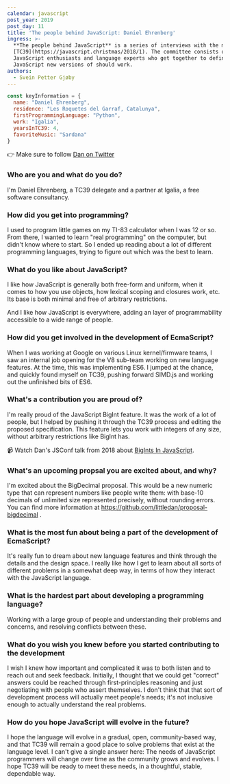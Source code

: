 ```yaml
---
calendar: javascript
post_year: 2019
post_day: 11
title: 'The people behind JavaScript: Daniel Ehrenberg'
ingress: >-
  **The people behind JavaScript** is a series of interviews with the members of
  [TC39](https://javascript.christmas/2018/1). The committee consists of
  JavaScript enthusiasts and language experts who get together to define how
  JavaScript new versions of should work. 
authors:
  - Svein Petter Gjøby
---
```

```js
const keyInformation = {
  name: "Daniel Ehrenberg",
  residence: "Les Roquetes del Garraf, Catalunya", 
  firstProgrammingLanguage: "Python", 
  work: "Igalia", 
  yearsInTC39: 4, 
  favoriteMusic: "Sardana"
}
```
:point_right: Make sure to follow [Dan on Twitter](https://twitter.com/littledan)


### Who are you and what do you do?

I'm Daniel Ehrenberg, a TC39 delegate and a partner at Igalia, a free
software consultancy.

### How did you get into programming?

I used to program little games on my TI-83 calculator when I was 12 or
so. From there, I wanted to learn "real programming" on the computer,
but didn't know where to start. So I ended up reading about a lot of
different programming languages, trying to figure out which was the best
to learn.

### What do you like about JavaScript?

I like how JavaScript is generally both free-form and uniform, when it
comes to how you use objects, how lexical scoping and closures work,
etc. Its base is both minimal and free of arbitrary restrictions.

And I like how JavaScript is everywhere, adding an layer of
programmability accessible to a wide range of people.

### How did you get involved in the development of EcmaScript?

When I was working at Google on various Linux kernel/firmware teams, I
saw an internal job opening for the V8 sub-team working on new language
features. At the time, this was implementing ES6. I jumped at the
chance, and quickly found myself on TC39, pushing forward SIMD.js and
working out the unfinished bits of ES6.

### What's a contribution you are proud of?

I'm really proud of the JavaScript BigInt feature. It was the work of a
lot of people, but I helped by pushing it through the TC39 process and
editing the proposed specification. This feature lets you work with
integers of any size, without arbitrary restrictions like BigInt has.

:video_camera: Watch Dan's JSConf talk from 2018 about [BigInts In JavaScript](https://www.youtube.com/watch?v=WBEdUGsGiXo).

### What's an upcoming propsal you are excited about, and why?

I'm excited about the BigDecimal proposal. This would be a new numeric
type that can represent numbers like people write them: with base-10
decimals of unlimited size represented precisely, without rounding
errors. You can find more information at
https://github.com/littledan/proposal-bigdecimal .

### What is the most fun about being a part of the development of EcmaScript?

It's really fun to dream about new language features and think through
the details and the design space. I really like how I get to learn about
all sorts of different problems in a somewhat deep way, in terms of how
they interact with the JavaScript language.

### What is the hardest part about developing a programming language?

Working with a large group of people and understanding their problems
and concerns, and resolving conflicts between these.

### What do you wish you knew before you started contributing to the development

I wish I knew how important and complicated it was to both listen and to
reach out and seek feedback. Initially, I thought that we could get
"correct" answers could be reached through first-principles reasoning
and just negotiating with people who assert themselves. I don't think
that that sort of development process will actually meet people's needs;
it's not inclusive enough to actually understand the real problems.

### How do you hope JavaScript will evolve in the future?

I hope the language will evolve in a gradual, open, community-based way,
and that TC39 will remain a good place to solve problems that exist at
the language level. I can't give a single answer here: The needs of
JavaScript programmers will change over time as the community grows and
evolves. I hope TC39 will be ready to meet these needs, in a thoughtful,
stable, dependable way.
